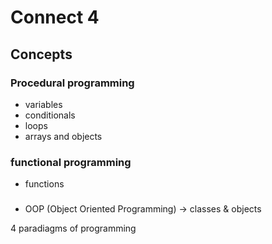  # Connect 4

## Concepts

### Procedural programming
* variables
* conditionals
* loops
* arrays and objects

### functional programming
* functions

###
* OOP (Object Oriented Programming) -> classes & objects

4 paradiagms of programming
